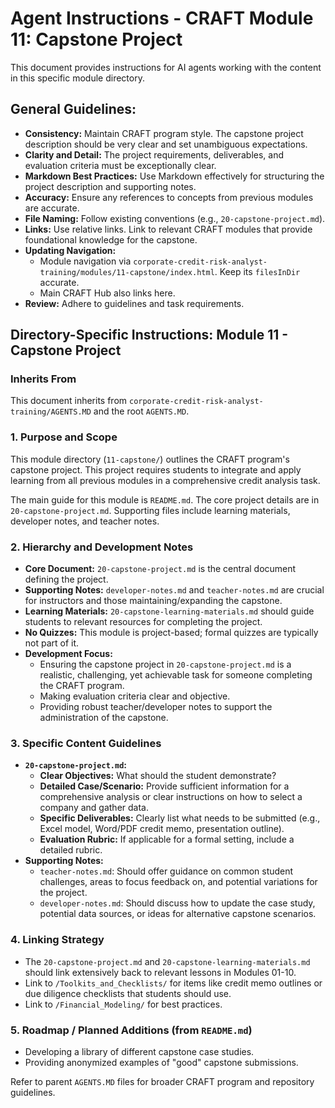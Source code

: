 # Agent Instructions - CRAFT Module 11: Capstone Project

This document provides instructions for AI agents working with the content in this specific module directory.

## General Guidelines:

*   **Consistency:** Maintain CRAFT program style. The capstone project description should be very clear and set unambiguous expectations.
*   **Clarity and Detail:** The project requirements, deliverables, and evaluation criteria must be exceptionally clear.
*   **Markdown Best Practices:** Use Markdown effectively for structuring the project description and supporting notes.
*   **Accuracy:** Ensure any references to concepts from previous modules are accurate.
*   **File Naming:** Follow existing conventions (e.g., `20-capstone-project.md`).
*   **Links:** Use relative links. Link to relevant CRAFT modules that provide foundational knowledge for the capstone.
*   **Updating Navigation:**
    *   Module navigation via `corporate-credit-risk-analyst-training/modules/11-capstone/index.html`. Keep its `filesInDir` accurate.
    *   Main CRAFT Hub also links here.
*   **Review:** Adhere to guidelines and task requirements.

## Directory-Specific Instructions: Module 11 - Capstone Project

### Inherits From
This document inherits from `corporate-credit-risk-analyst-training/AGENTS.MD` and the root `AGENTS.MD`.

### 1. Purpose and Scope
This module directory (`11-capstone/`) outlines the CRAFT program's capstone project. This project requires students to integrate and apply learning from all previous modules in a comprehensive credit analysis task.

The main guide for this module is `README.md`. The core project details are in `20-capstone-project.md`.
Supporting files include learning materials, developer notes, and teacher notes.

### 2. Hierarchy and Development Notes
*   **Core Document:** `20-capstone-project.md` is the central document defining the project.
*   **Supporting Notes:** `developer-notes.md` and `teacher-notes.md` are crucial for instructors and those maintaining/expanding the capstone.
*   **Learning Materials:** `20-capstone-learning-materials.md` should guide students to relevant resources for completing the project.
*   **No Quizzes:** This module is project-based; formal quizzes are typically not part of it.
*   **Development Focus:**
    *   Ensuring the capstone project in `20-capstone-project.md` is a realistic, challenging, yet achievable task for someone completing the CRAFT program.
    *   Making evaluation criteria clear and objective.
    *   Providing robust teacher/developer notes to support the administration of the capstone.

### 3. Specific Content Guidelines
*   **`20-capstone-project.md`:**
    *   **Clear Objectives:** What should the student demonstrate?
    *   **Detailed Case/Scenario:** Provide sufficient information for a comprehensive analysis or clear instructions on how to select a company and gather data.
    *   **Specific Deliverables:** Clearly list what needs to be submitted (e.g., Excel model, Word/PDF credit memo, presentation outline).
    *   **Evaluation Rubric:** If applicable for a formal setting, include a detailed rubric.
*   **Supporting Notes:**
    *   `teacher-notes.md`: Should offer guidance on common student challenges, areas to focus feedback on, and potential variations for the project.
    *   `developer-notes.md`: Should discuss how to update the case study, potential data sources, or ideas for alternative capstone scenarios.

### 4. Linking Strategy
*   The `20-capstone-project.md` and `20-capstone-learning-materials.md` should link extensively back to relevant lessons in Modules 01-10.
*   Link to `/Toolkits_and_Checklists/` for items like credit memo outlines or due diligence checklists that students should use.
*   Link to `/Financial_Modeling/` for best practices.

### 5. Roadmap / Planned Additions (from `README.md`)
*   Developing a library of different capstone case studies.
*   Providing anonymized examples of "good" capstone submissions.

Refer to parent `AGENTS.MD` files for broader CRAFT program and repository guidelines.
